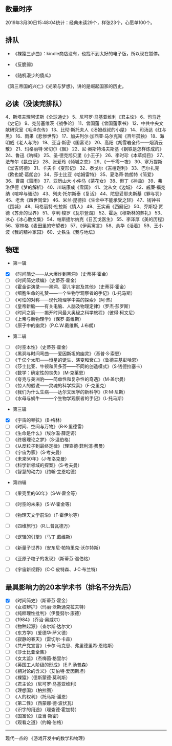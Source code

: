 
## 数量时序

2019年3月30日15:48:04统计：经典未读29个，样张23个，心愿单100个。




## 排队
- 《裸猿三步曲》：kindle商店没有，也找不到太好的电子版，所以现在暂停。

- 《反脆弱》
- 《随机漫步的傻瓜》


《第三帝国的兴亡》《光荣与梦想》，讲的是崛起国家的历史。  


## 必读（没读完排队）
4、斯塔夫理阿诺斯《全球通史》
5、尼可罗·马基亚维利《君主论》
6、司马迁《史记》
9、克劳塞维茨《战争论》
11、曾国藩《曾国藩家书》
12、中共中央文献研究室《毛泽东传》
13、比彻·斯托夫人《汤姆叔叔的小屋》
14、司汤达《红与黑》
16、雨果《悲惨世界》
17、加夫列尔·加西亚·马尔克斯《百年孤独》
18、海明威《老人与海》
19、亚当·斯密《国富论》
20、高阳《胡雪岩全传——烟消云散》
21、玛格丽特·米切尔《飘》
22、尼·奥斯特洛夫斯基《钢铁是怎样炼成的》
24、鲁迅《呐喊》
25、圣·德克旭贝里《小王子》
26、李时珍《本草纲目》
27、法布尔《昆虫记》
28、张爱玲《倾城之恋》
29、《一千零一夜》
30、塞万提斯《堂吉诃德》
31、卡夫卡《变形记》
32、泰戈尔《吉檀迦利》
33、巴尔扎克《欧也妮·葛朗台》
34、莎士比亚《哈姆雷特》
35、夏洛蒂·勃朗特《简爱》
36、曹禺《雷雨》
37、亚历山大·小仲马《茶花女》
38、但丁《神曲》
39、弗洛伊德《梦的解析》
40、川端康成《雪国》
41、沈从文《边城》
42、威廉·福克纳《喧哗与骚动》
43、列夫·托尔斯泰《复活》
44、陀思妥耶夫斯基《罪与罚》
45、老舍《四世同堂》
46、米兰·昆德拉《生命中不能承受之轻》
47、钱钟书《围城》
48、玛格丽特·杜拉斯《情人》
49、王实甫《西厢记》
50、乔斯坦·贾德《苏菲的世界》
51、亨利·梭罗《瓦尔登湖》
52、霍达《穆斯林的葬礼》
53、冰心《冰心散文集》
54、帕斯捷尔纳克《日瓦戈医生》
55、李泽厚《美的历程》
56、塞林格《麦田里的守望者》
57、《伊索寓言》
58、余华《活着》
59、王小波《我的精神家园》
60、史铁生《我与地坛》






## 物理

- 第一辑
- [x] 《时间简史——从大爆炸到黑洞》（史蒂芬·霍金）
- [ ] 《时间简史续编》（史蒂芬·霍金）
- [ ] 《霍金讲演录——黑洞、婴儿宇宙及其他》（史蒂芬·霍金）
- [ ] 《细胞生命的礼赞——一个生物学观察者的手记》（L·托马斯）
- [ ] 《可怕的对称——现代物理学中美的探索》（阿·热）
- [ ] 《皇帝新脑——有关电脑、人脑及物理定律》（罗杰·彭罗斯）
- [ ] 《时间之箭——揭开时间最大奥秘之科学旅程》（彼得·柯文尼）
- [ ] 《上帝与新物理学》（保罗·戴维斯）
- [ ] 《原子中的幽灵》（P.C.W.戴维斯, J.布朗）
- 第二辑
- [ ] 《时空本性》（史蒂芬·霍金）
- [ ] 《黑洞与时间弯曲——爱因斯坦的幽灵》（基普·S·索恩）
- [ ] 《千亿个太阳——恒星的诞生、演变和衰亡》（鲁德夫基彭哈恩）
- [ ] 《莎士比亚、牛顿和贝多芬——不同的创造模式》（S·钱德拉塞卡）
- [ ] 《数学：确定性的丧失》（M·克莱恩）
- [ ] 《夸克与美洲豹——简单性和复杂性的奇遇》（M·盖尔曼）
- [ ] 《惊人的假说——灵魂的科学探索》（F·克里克）
- [ ] 《我们为什么生病——达尔文医学的新科学》（R·M·尼斯）
- [ ] 《水母与蜗牛——一个生物学观察者的手记》（L·托马斯）
- 第三辑
- [x] 《宇宙的琴弦》（B·格林）
- [ ] 《时间、空间与万物》（B·K·里德雷）
- [ ] 《生命是什么》（埃尔温·薛定谔）
- [ ] 《终极理论之梦》（S·温伯格）
- [ ] 《从反粒子到最终定律》（理查德·菲利浦·费曼）
- [ ] 《宇宙为家》（S·考夫曼）
- [ ] 《未来50年》（J·布洛克曼）
- [ ] 《科学新领域的探案》（S·考夫曼）
- [ ] 《智慧的动力》（约翰·立恩哈德）
- 第四辑
- [ ] 《果壳里的60年》（S·W·霍金等）
- [ ] 《时空的未来》（S·W·霍金等）
- [ ] 《物理天文学前沿》（F·霍伊尔等）
- [ ] 《四维旅行》（R.L.普瓦德万）
- [ ] 《逻辑的引擎》（马丁.戴维斯）
- [ ] 《新量子世界》（安东尼·帕特里克·沃尔特斯）
- [ ] 《亚原子粒子的发现》（斯蒂芬·温伯格）
- [ ] 《宇宙新视野》（C·C·皮特森、J·C·布兰特）


## 最具影响力的20本学术书（排名不分先后）

- [x] 《时间简史》（斯蒂芬·霍金）  
- [ ] 《女权辩护》（玛丽·沃斯通克拉夫特）  
- [ ] 《纯粹理性批判》（伊曼努尔·康德）  
- [ ] 《1984》（乔治·奥威尔）  
- [ ] 《物种起源》（查尔斯·达尔文）  
- [ ] 《东方学》（爱德华·萨义德）  
- [ ] 《寂静的春天》（雷切尔·卡森）  
- [ ] 《共产党宣言》（卡尔·马克思、弗里德里希·恩格斯）  
- [ ] 《莎士比亚全集》  
- [ ] 《女太监》（杰梅茵·格里尔）  
- [ ] 《英国工人阶级的形成》（E.P.汤普森）  
- [ ] 《相对论的含义》（艾伯特·爱因斯坦）  
- [ ] 《裸猿》（德斯蒙德·莫利斯）  
- [ ] 《君主论》（尼可罗·马基亚维利）  
- [ ] 《理想国》（柏拉图）  
- [ ] 《人的权利》（托马斯·潘恩）  
- [ ] 《第二性》（西蒙娜·德·波伏瓦）  
- [ ] 《识字的用途》（理查德·霍加特）  
- [ ] 《国富论》（亚当·斯密）  
- [ ] 《观看之道》（约翰·伯格）  

---------------------------------------------------------


现代一点的
《游戏开发中的数学和物理》
